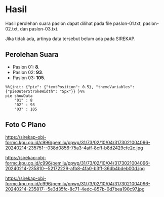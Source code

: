 # Hasil

Hasil perolehan suara paslon dapat dilihat pada file paslon-01.txt, paslon-02.txt, dan paslon-03.txt.

Jika tidak ada, artinya data tersebut belum ada pada SIREKAP.

## Perolehan Suara

 * Paslon 01: **8**.
 * Paslon 02: **93**.
 * Paslon 03: **105**.

```mermaid
%%{init: {"pie": {"textPosition": 0.5}, "themeVariables": {"pieOuterStrokeWidth": "5px"}} }%%
pie showData
    "01" : 8
    "02" : 93
    "03" : 105
```
## Foto C Plano

https://sirekap-obj-formc.kpu.go.id/c996/pemilu/ppwp/31/73/02/10/04/3173021004096-20240214-235751--038d0856-75a3-4aff-8cff-b8d2429cfe2c.jpg

https://sirekap-obj-formc.kpu.go.id/c996/pemilu/ppwp/31/73/02/10/04/3173021004096-20240214-235810--52172229-afb8-4fa0-b3ff-36db4bdeb00d.jpg

https://sirekap-obj-formc.kpu.go.id/c996/pemilu/ppwp/31/73/02/10/04/3173021004096-20240214-235817--5e3d35fc-8c71-4edc-857b-0d7bea190c97.jpg
